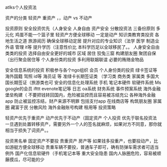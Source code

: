  atlks个人投资法

资产的分类 轻资产 重资产 ，，动产 vs 不动产

投资原则 
安全投资优先（人身安全 人身自由 资产安全
分散投资法 三备份原则 多元化 鸡蛋不能一个篮子里
轻资产方便全球移动 一定是动产
知识类教育类投资
各地生活之道  旅游阅历 确保全球移动定居
提升对应的专业知识（法学 医学 制造业 外语 管理 it等
提升学历（注意性价比
本科学历足以全球移民了。。
人身安全自由类类的投资 
选择自由安全更好的城市 区域 居住 狡兔三窟
构建朋友圈 聚团自保（出行聚会居住等
 个人身份类的投资  多利用联姻联谊
 必要的贿赂金物品

安全信息系统的投资
积极参与各个ngo组织 会员
个人身份类的投资
绿卡签证等 海外国籍 驾照 id等 海员证 等
准绿卡长期签证类 （学习类 商务类 家属类
 多国大国长期签证（旅游类也可
安全的信息化处理系统
手机 笔记本硬件 软硬件系统
Ms google的会员  ifttt evenote笔记等
日志 oa系统 财务系统
事件预案系统
海外金融堡垒构建（
不要把钱转回国内，危险被监控而且容易被冻结充公
各种海外金融app 防止被监控冻结，财产来源不明罪
包括支付app 在线商店等
构筑朋友圈 家属圈 藏富于民 分散风险
海外金融账号构建 租用等
投资策略

轻资产优先于重资产
动产优先于不动产（固定资产
个人投资 优先于联名投资法
一旦遇到处置转移资产，需要另外一个人的签名就麻烦，如果对方不同意，那你就相当于损失了词资产。。

投资黑名单
固定资产不要投 贵重资产  房产等
如果钱多投重产，也要投动产，比如游艇方便全球移动
贵重车辆不要投，普通车子即可，确有防弹车需求者可适当例外
国产化信息软硬件（手机笔记本等 重大安全隐患 
国内人脉圈危险，容易被顺藤摸瓜，尽可能的少


